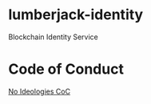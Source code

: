# lumberjack-identity

Blockchain Identity Service


# Code of Conduct

[No Ideologies CoC](https://github.com/CodifiedConduct/coc-no-ideologies/blob/master/CODE_OF_CONDUCT.md)
